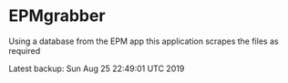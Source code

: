 # EPMgrabber
Using a database from the EPM app this application scrapes the files as required


Latest backup: Sun Aug 25 22:49:01 UTC 2019
